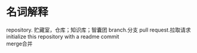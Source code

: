 # 名词解释 
repository. 贮藏室，仓库；知识库；智囊团
branch.分支
pull request.拉取请求
initialize this repository with a readme
commit  
merge合并
